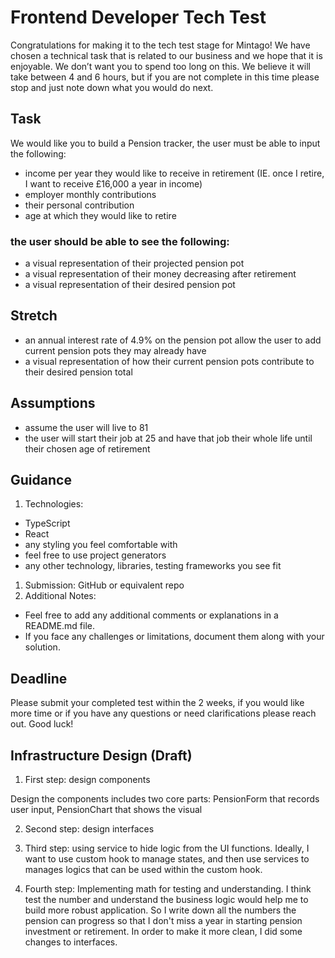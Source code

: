 # Frontend Developer Tech Test

Congratulations for making it to the tech test stage for Mintago! We have chosen a
technical task that is related to our business and we hope that it is enjoyable. We
don’t want you to spend too long on this. We believe it will take between 4 and 6
hours, but if you are not complete in this time please stop and just note down what
you would do next.

## Task
We would like you to build a Pension tracker, the user must be able to input the
following:
- income per year they would like to receive in retirement (IE. once I retire, I want to receive £16,000 a year in income)
- employer monthly contributions
- their personal contribution
- age at which they would like to retire

### the user should be able to see the following:
- a visual representation of their projected pension pot
- a visual representation of their money decreasing after retirement
- a visual representation of their desired pension pot

## Stretch
- an annual interest rate of 4.9% on the pension pot
allow the user to add current pension pots they may already have
- a visual representation of how their current pension pots contribute to their desired pension total


## Assumptions
- assume the user will live to 81
- the user will start their job at 25 and have that job their whole life until their chosen age of retirement

## Guidance

1.  Technologies:
- TypeScript
- React
- any styling you feel comfortable with
- feel free to use project generators
- any other technology, libraries, testing frameworks you see fit
1. Submission:
GitHub or equivalent repo
1. Additional Notes:
- Feel free to add any additional comments or explanations in a README.md file.
- If you face any challenges or limitations, document them along with your solution.

## Deadline
Please submit your completed test within the 2 weeks, if you would like more time or
if you have any questions or need clarifications please reach out. Good luck!


## Infrastructure Design (Draft)
1. First step: design components

Design the components includes two core parts: PensionForm that records user input, PensionChart that shows the visual

2. Second step: design interfaces



3. Third step: using service to hide logic from the UI functions. Ideally, I want to use custom hook to manage states, and then use services to manages logics that can be used within the custom hook.

4. Fourth step: Implementing math for testing and understanding. I think test the number and understand the business logic would help me to build more robust application. So I write down all the numbers the pension can progress so that I don't miss a year in starting pension investment or retirement. In order to make it more clean, I did some changes to interfaces.
